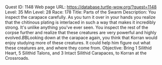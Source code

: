 Quest ID: 1148
Web page URL: https://database.turtle-wow.org/?quest=1148
Level: 35
Min Level: 28
Race: 178
Title: Parts of the Swarm
Description: You inspect the carapace carefully. As you turn it over in your hands you realize that the chitinous plating is interlaced in such a way that makes it incredibly strong. It's unlike anything you've ever seen. You inspect the rest of the corpse further and realize that these creatures are very powerful and highly evolved.$B$BLooking down at the carapace again, you think that Korran would enjoy studying more of these creatures. It could help him figure out what these creatures are, and where they come from.
Objective: Bring 1 Silithid Heart, 5 Silithid Talons, and 3 Intact Silithid Carapaces, to Korran at the Crossroads.
